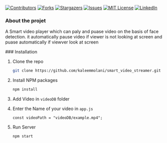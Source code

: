 [![Contributors][contributors-shield]][contributors-url]
[![Forks][forks-shield]][forks-url]
[![Stargazers][stars-shield]][stars-url]
[![Issues][issues-shield]][issues-url]
[![MIT License][license-shield]][license-url]
[![LinkedIn][linkedin-shield]][linkedin-url]


### About the projet
<p>A Smart video player which can paly and puase video on the basis of face detection.
it automatically pause video if viewer is not looking at screen
and puase automatically if viewver look at screen
</p>
### Installation

1. Clone the repo
   ```sh
   git clone https://github.com/kaleemmolani/smart_video_streamer.git
   ```
2. Install NPM packages
   ```sh
   npm install
   ```
3. Add Video in `videoDB` folder

4. Enter the Name of your video in  `app.js`
   ```JS
   const videoPath = "videoDB/example.mp4";
   ```
5. Run Server
   ```sh
   npm start
   ```



<!-- USAGE EXAMPLES -->
[contributors-shield]: https://img.shields.io/github/contributors/kaleemmolani/smart_video_streamer?style=for-the-badge
[contributors-url]: https://api.github.com/repos/kaleemmolani/smart_video_streamer/contributors
[forks-shield]: https://img.shields.io/github/forks/kaleemmolani/smart_video_streamer?style=for-the-badge
[forks-url]: https://api.github.com/repos/kaleemmolani/smart_video_streamer/forks
[stars-shield]: https://img.shields.io/github/stars/kaleemmolani/smart_video_streamer?style=for-the-badge
[stars-url]: https://api.github.com/repos/kaleemmolani/smart_video_streamer/stargazers
[issues-shield]: https://img.shields.io/github/issues/kaleemmolani/smart_video_streamer?style=for-the-badge
[issues-url]: https://api.github.com/repos/kaleemmolani/smart_video_streamer/issues
[license-shield]: https://img.shields.io/github/license/kaleemmolani/smart_video_streamer?style=for-the-badge
[license-url]: https://api.github.com/repos/kaleemmolani/smart_video_streamer/LICENSE.txt
[linkedin-shield]: https://img.shields.io/badge/-LinkedIn-black.svg?style=for-the-badge&logo=linkedin&colorB=555
[linkedin-url]: https://www.linkedin.com/in/kaleem-molani-806711119/
